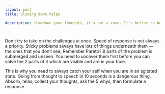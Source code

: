 ```yaml
---
layout: post
title: Slowing down helps

description: slowdown your thoughts, it's not a race. It's better to be right than to be early; it's okay if you can be both, if not, choose to be right

---
```


Don’t try to take on the challenges at once. Speed of response is not always a priority. Sticky problems always have lots of things underneath them — the ones that you don’t see;  Remember Pareto? 8 parts of the problem is submerged and unseen. You need to uncover them first before you can solve the 2 parts of it which are visible and are in your face.

This is why you need to always catch your self when you are in an agitated state. Going from thought to speech in 10 seconds is a dangerous thing. Absorb, relax, collect your thoughts, ask the 5 whys, then formulate a response